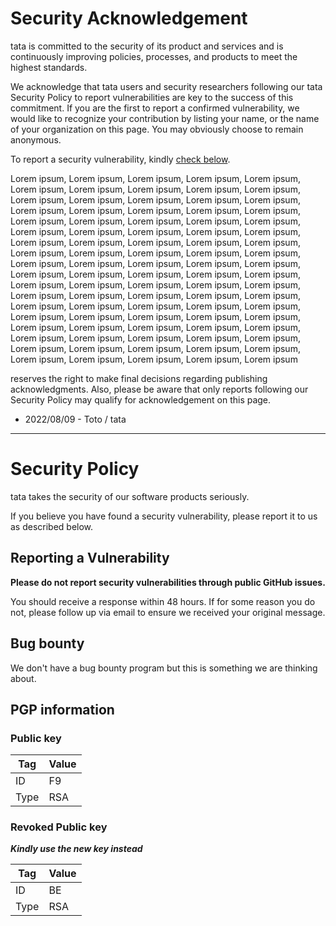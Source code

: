 # Security Acknowledgement

tata is committed to the security of its product and services and is continuously improving policies, processes, and products to meet the highest standards.

We acknowledge that tata users and security researchers following our tata Security Policy to report vulnerabilities are key to the success of this commitment.
If you are the first to report a confirmed vulnerability, we would like to recognize your contribution by listing your name, or the name of your organization on this page.
You may obviously choose to remain anonymous.


To report a security vulnerability, kindly [check below](SECURITY.md#security-policy).


Lorem ipsum, Lorem ipsum, Lorem ipsum, Lorem ipsum, Lorem ipsum, Lorem ipsum, Lorem ipsum, Lorem ipsum, Lorem ipsum, Lorem ipsum, Lorem ipsum, Lorem ipsum, Lorem ipsum, Lorem ipsum, Lorem ipsum, Lorem ipsum, Lorem ipsum, Lorem ipsum, Lorem ipsum, Lorem ipsum, Lorem ipsum, Lorem ipsum, Lorem ipsum, Lorem ipsum, Lorem ipsum, Lorem ipsum, Lorem ipsum, Lorem ipsum, Lorem ipsum, Lorem ipsum, Lorem ipsum, Lorem ipsum, Lorem ipsum, Lorem ipsum, Lorem ipsum, Lorem ipsum, Lorem ipsum, Lorem ipsum, Lorem ipsum, Lorem ipsum, Lorem ipsum, Lorem ipsum, Lorem ipsum, Lorem ipsum, Lorem ipsum, Lorem ipsum, Lorem ipsum, Lorem ipsum, Lorem ipsum, Lorem ipsum, Lorem ipsum, Lorem ipsum, Lorem ipsum, Lorem ipsum, Lorem ipsum, Lorem ipsum, Lorem ipsum, Lorem ipsum, Lorem ipsum, Lorem ipsum, Lorem ipsum, Lorem ipsum, Lorem ipsum, Lorem ipsum, Lorem ipsum, Lorem ipsum, Lorem ipsum, Lorem ipsum, Lorem ipsum, Lorem ipsum, Lorem ipsum, Lorem ipsum, Lorem ipsum, Lorem ipsum, Lorem ipsum, Lorem ipsum, Lorem ipsum, Lorem ipsum, Lorem ipsum, Lorem ipsum, Lorem ipsum, Lorem ipsum, Lorem ipsum, Lorem ipsum, Lorem ipsum, Lorem ipsum, Lorem ipsum, Lorem ipsum, Lorem ipsum, Lorem ipsum




reserves the right to make final decisions regarding publishing acknowledgments. Also, please be aware that only reports following our Security Policy may qualify for acknowledgement on this page.


* 2022/08/09 - Toto / tata

---

# Security Policy

tata takes the security of our software products seriously.

If you believe you have found a security vulnerability, please report it to us as described below.

## Reporting a Vulnerability

**Please do not report security vulnerabilities through public GitHub issues.**

You should receive a response within 48 hours. If for some reason you do not, please follow up via email to ensure we received your original message.

## Bug bounty

We don't have a bug bounty program but this is something we are thinking about.

## PGP information

### Public key

| Tag | Value |
| -- | -- |
| ID | F9 |
| Type | RSA |


### Revoked Public key

**_Kindly use the new key instead_**

| Tag | Value |
| -- | -- |
| ID | BE |
| Type | RSA |
